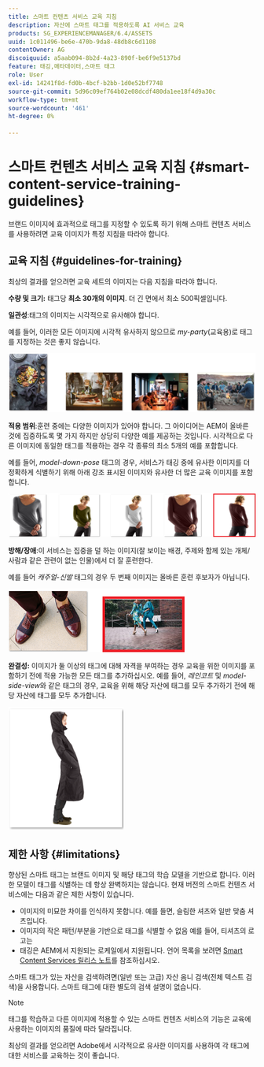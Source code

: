 ```yaml
---
title: 스마트 컨텐츠 서비스 교육 지침
description: 자산에 스마트 태그를 적용하도록 AI 서비스 교육
products: SG_EXPERIENCEMANAGER/6.4/ASSETS
uuid: 1c011496-be6e-470b-9da8-48db8c6d1108
contentOwner: AG
discoiquuid: a5aab094-8b2d-4a23-890f-be6f9e5137bd
feature: 태깅,메타데이터,스마트 태그
role: User
exl-id: 14241f8d-fd0b-4bcf-b2bb-1d0e52bf7748
source-git-commit: 5d96c09ef764b02e08dcdf480da1ee18f4d9a30c
workflow-type: tm+mt
source-wordcount: '461'
ht-degree: 0%

---
```


# 스마트 컨텐츠 서비스 교육 지침 {#smart-content-service-training-guidelines}

브랜드 이미지에 효과적으로 태그를 지정할 수 있도록 하기 위해 스마트 컨텐츠 서비스를 사용하려면 교육 이미지가 특정 지침을 따라야 합니다.

## 교육 지침 {#guidelines-for-training}

최상의 결과를 얻으려면 교육 세트의 이미지는 다음 지침을 따라야 합니다.

**수량 및 크기:** 태그당  **최소 30개의 이미지**. 더 긴 면에서 최소 500픽셀입니다.

**일관성**:태그의 이미지는 시각적으로 유사해야 합니다.

예를 들어, 이러한 모든 이미지에 시각적 유사하지 않으므로 *my-party*(교육용)로 태그를 지정하는 것은 좋지 않습니다.

![교육 지침을 보여주는 실례가 되는 이미지](assets/do-not-localize/coherence.png)

**적용 범위**:훈련 중에는 다양한 이미지가 있어야 합니다. 그 아이디어는 AEM이 올바른 것에 집중하도록 몇 가지 하지만 상당히 다양한 예를 제공하는 것입니다. 시각적으로 다른 이미지에 동일한 태그를 적용하는 경우 각 종류의 최소 5개의 예를 포함합니다.

예를 들어, *model-down-pose* 태그의 경우, 서비스가 태깅 중에 유사한 이미지를 더 정확하게 식별하기 위해 아래 강조 표시된 이미지와 유사한 더 많은 교육 이미지를 포함합니다.

![교육 지침을 보여주는 실례가 되는 이미지](assets/do-not-localize/coverage_1.png)

**방해/장애**:이 서비스는 집중을 덜 하는 이미지(잘 보이는 배경, 주제와 함께 있는 개체/사람과 같은 관련이 없는 인물)에서 더 잘 훈련한다.

예를 들어 *캐주얼-신발* 태그의 경우 두 번째 이미지는 올바른 훈련 후보자가 아닙니다.

![교육 지침을 보여주는 실례가 되는 이미지](assets/do-not-localize/distraction.png)

**완결성:**  이미지가 둘 이상의 태그에 대해 자격을 부여하는 경우 교육을 위한 이미지를 포함하기 전에 적용 가능한 모든 태그를 추가하십시오. 예를 들어, *레인코트* 및 *model-side-view*&#x200B;와 같은 태그의 경우, 교육을 위해 해당 자산에 태그를 모두 추가하기 전에 해당 자산에 태그를 모두 추가합니다.

![교육 지침을 보여주는 실례가 되는 이미지](assets/do-not-localize/completeness.png)

## 제한 사항 {#limitations}

향상된 스마트 태그는 브랜드 이미지 및 해당 태그의 학습 모델을 기반으로 합니다. 이러한 모델이 태그를 식별하는 데 항상 완벽하지는 않습니다. 현재 버전의 스마트 컨텐츠 서비스에는 다음과 같은 제한 사항이 있습니다.

* 이미지의 미묘한 차이를 인식하지 못합니다. 예를 들면, 슬림한 셔츠와 일반 맞춤 셔츠입니다.
* 이미지의 작은 패턴/부분을 기반으로 태그를 식별할 수 없음 예를 들어, 티셔츠의 로고는
* 태깅은 AEM에서 지원되는 로케일에서 지원됩니다. 언어 목록을 보려면 [Smart Content Services 릴리스 노트](/help/release-notes/smart-content-service-release-notes.md)를 참조하십시오.

스마트 태그가 있는 자산을 검색하려면(일반 또는 고급) 자산 옴니 검색(전체 텍스트 검색)을 사용합니다. 스마트 태그에 대한 별도의 검색 설명이 없습니다.

>[!NOTE]
>
>태그를 학습하고 다른 이미지에 적용할 수 있는 스마트 컨텐츠 서비스의 기능은 교육에 사용하는 이미지의 품질에 따라 달라집니다.
>
>최상의 결과를 얻으려면 Adobe에서 시각적으로 유사한 이미지를 사용하여 각 태그에 대한 서비스를 교육하는 것이 좋습니다.
